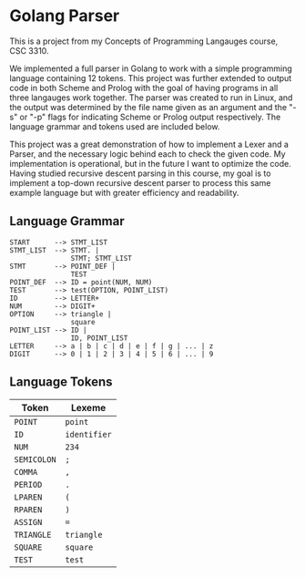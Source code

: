 # Golang Parser
This is a project from my Concepts of Programming Langauges course, CSC 3310.

We implemented a full parser in Golang to work with a simple programming language containing 12 tokens. This project was further extended to output code in both Scheme and Prolog with the goal of having programs in all three langauges work together. The parser was created to run in Linux, and the output was determined by the file name given as an argument and the "-s" or "-p" flags for indicating Scheme or Prolog output respectively. The language grammar and tokens used are included below.

This project was a great demonstration of how to implement a Lexer and a Parser, and the necessary logic behind each to check the given code. My implementation is operational, but in the future I want to optimize the code. Having studied recursive descent parsing in this course, my goal is to implement a top-down recursive descent parser to process this same example language but with greater efficiency and readability.

## Language Grammar

```
START      --> STMT_LIST
STMT_LIST  --> STMT. |
               STMT; STMT_LIST
STMT       --> POINT_DEF |
               TEST
POINT_DEF  --> ID = point(NUM, NUM)
TEST       --> test(OPTION, POINT_LIST)
ID         --> LETTER+
NUM        --> DIGIT+
OPTION     --> triangle |
               square
POINT_LIST --> ID |
               ID, POINT_LIST
LETTER     --> a | b | c | d | e | f | g | ... | z
DIGIT      --> 0 | 1 | 2 | 3 | 4 | 5 | 6 | ... | 9
```

## Language Tokens

Token | Lexeme
------ | ------
`POINT` | `point`
`ID` | `identifier`
`NUM` | `234`
`SEMICOLON` | `;`
`COMMA` | `,`
`PERIOD` | `.`
`LPAREN` | `(`
`RPAREN` | `)`
`ASSIGN` | `=`
`TRIANGLE` | `triangle`
`SQUARE` | `square`
`TEST` | `test`
